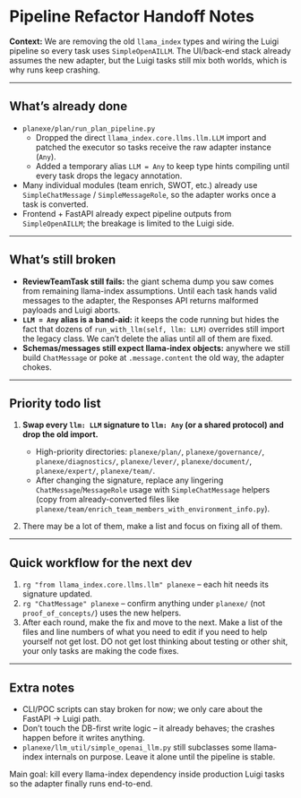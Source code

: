 # Pipeline Refactor Handoff Notes

**Context:** We are removing the old `llama_index` types and wiring the Luigi pipeline so every task uses `SimpleOpenAILLM`. The UI/back-end stack already assumes the new adapter, but the Luigi tasks still mix both worlds, which is why runs keep crashing.

---

## What’s already done

- `planexe/plan/run_plan_pipeline.py`
  - Dropped the direct `llama_index.core.llms.llm.LLM` import and patched the executor so tasks receive the raw adapter instance (`Any`).
  - Added a temporary alias `LLM = Any` to keep type hints compiling until every task drops the legacy annotation.
- Many individual modules (team enrich, SWOT, etc.) already use `SimpleChatMessage` / `SimpleMessageRole`, so the adapter works once a task is converted.
- Frontend + FastAPI already expect pipeline outputs from `SimpleOpenAILLM`; the breakage is limited to the Luigi side.

---

## What’s still broken

- **ReviewTeamTask still fails:** the giant schema dump you saw comes from remaining llama-index assumptions. Until each task hands valid messages to the adapter, the Responses API returns malformed payloads and Luigi aborts.
- **`LLM = Any` alias is a band-aid:** it keeps the code running but hides the fact that dozens of `run_with_llm(self, llm: LLM)` overrides still import the legacy class. We can’t delete the alias until all of them are fixed.
- **Schemas/messages still expect llama-index objects:** anywhere we still build `ChatMessage` or poke at `.message.content` the old way, the adapter chokes.

---

## Priority todo list

1. **Swap every `llm: LLM` signature to `llm: Any` (or a shared protocol) and drop the old import.**
   - High-priority directories: `planexe/plan/`, `planexe/governance/`, `planexe/diagnostics/`, `planexe/lever/`, `planexe/document/`, `planexe/expert/`, `planexe/team/`.
   - After changing the signature, replace any lingering `ChatMessage`/`MessageRole` usage with `SimpleChatMessage` helpers (copy from already-converted files like `planexe/team/enrich_team_members_with_environment_info.py`).

3. There may be a lot of them, make a list and focus on fixing all of them. 

---

## Quick workflow for the next dev

1. `rg "from llama_index.core.llms.llm" planexe` – each hit needs its signature updated.
2. `rg "ChatMessage" planexe` – confirm anything under `planexe/` (not `proof_of_concepts/`) uses the new helpers.
3. After each round, make the fix and move to the next.  Make a list of the files and line numbers of what you need to edit if you need to help yourself not get lost.   DO not get lost thinking about testing or other shit, your only tasks are making the code fixes.  

---

## Extra notes

- CLI/POC scripts can stay broken for now; we only care about the FastAPI -> Luigi path.
- Don’t touch the DB-first write logic – it already behaves; the crashes happen before it writes anything.
- `planexe/llm_util/simple_openai_llm.py` still subclasses some llama-index internals on purpose. Leave it alone until the pipeline is stable.


Main goal: kill every llama-index dependency inside production Luigi tasks so the adapter finally runs end-to-end.   